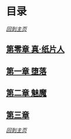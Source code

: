 # 目录

_[回到主页](../README.md)_

## [第零章 真·纸片人](./0.md)

## [第一章 堕落](./1.md)

## [第二章 魅魔](./2.md)

## [第三章](./3.md)

_[回到主页](../README.md)_
